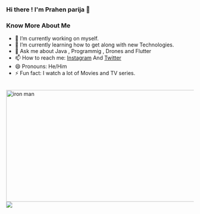 ### Hi there ! I'm Prahen parija 👋


### Know More About Me
- 🔭 I’m currently working on myself.
- 🌱 I’m currently learning how to get along with new Technologies.
- 💬 Ask me about Java , Programmig , Drones and Flutter
- 📫 How to reach me: [Instagram](https://www.instagram.com/_staaark_/) And [Twitter](https://twitter.com/prahen_parija)
- 😄 Pronouns: He/Him
- ⚡ Fun fact: I watch a lot of Movies and TV series.

</br>

<img align="right" src="https://media.giphy.com/media/5oERZQXQrNL7G/giphy.gif" alt="iron man" width="1100" height="300" >

</br>
</br>
</br>


<img align="left" src='https://github-readme-stats.vercel.app/api?username=prahenstark&show_icons=true&text_color=daf7dc&bg_color=131723'>
